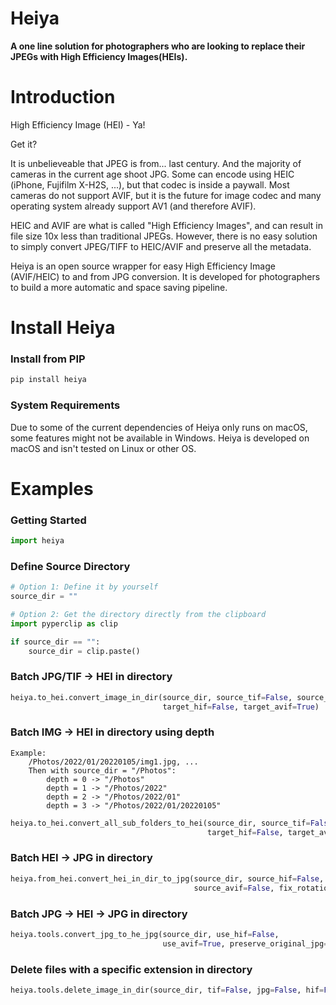 # Heiya

**A one line solution for photographers who are looking to replace their JPEGs with High Efficiency Images(HEIs).**

# Introduction
High Efficiency Image (HEI) - Ya! 

Get it?

It is unbelieveable that JPEG is from... last century.
And the majority of cameras in the current age shoot JPG.
Some can encode using HEIC (iPhone, Fujifilm X-H2S, ...), but that codec is inside a paywall.
Most cameras do not support AVIF, but it is the future for image codec and many operating system already support AV1 (and therefore AVIF).

HEIC and AVIF are what is called "High Efficiency Images", and can result in file size 10x less than traditional JPEGs.
However, there is no easy solution to simply convert JPEG/TIFF to HEIC/AVIF and preserve all the metadata.

Heiya is an open source wrapper for easy High Efficiency Image (AVIF/HEIC) to and from JPG conversion.
It is developed for photographers to build a more automatic and space saving pipeline.

# Install Heiya
### Install from PIP

```python
pip install heiya
```

### System Requirements
Due to some of the current dependencies of Heiya only runs on macOS, some features might not be available in Windows.
Heiya is developed on macOS and isn't tested on Linux or other OS.

# Examples

### Getting Started
```python
import heiya
```

### Define Source Directory
```python
# Option 1: Define it by yourself
source_dir = ""

# Option 2: Get the directory directly from the clipboard
import pyperclip as clip

if source_dir == "":
    source_dir = clip.paste()
```

### Batch JPG/TIF -> HEI in directory

```python
heiya.to_hei.convert_image_in_dir(source_dir, source_tif=False, source_jpg=True, 
                                  target_hif=False, target_avif=True)
```

### Batch IMG -> HEI in directory using depth
```
Example: 
    /Photos/2022/01/20220105/img1.jpg, ...
    Then with source_dir = "/Photos":
        depth = 0 -> "/Photos"
        depth = 1 -> "/Photos/2022"
        depth = 2 -> "/Photos/2022/01"
        depth = 3 -> "/Photos/2022/01/20220105"
```

```python
heiya.to_hei.convert_all_sub_folders_to_hei(source_dir, source_tif=False, source_jpg=False, 
                                            target_hif=False, target_avif=False, depth=2)
```

### Batch HEI -> JPG in directory

```python
heiya.from_hei.convert_hei_in_dir_to_jpg(source_dir, source_hif=False, 
                                         source_avif=False, fix_rotation=True)
```

### Batch JPG -> HEI -> JPG in directory
```python
heiya.tools.convert_jpg_to_he_jpg(source_dir, use_hif=False, 
                                  use_avif=True, preserve_original_jpg=True)
```

### Delete files with a specific extension in directory
```python
heiya.tools.delete_image_in_dir(source_dir, tif=False, jpg=False, hif=False, avif=False)
```
